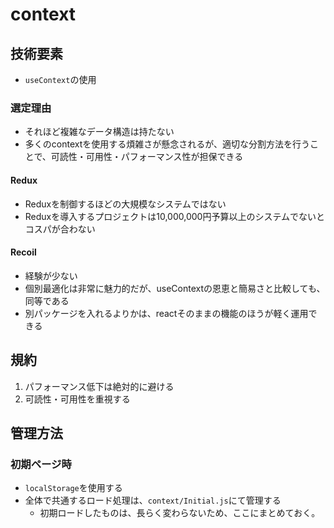 # context
## 技術要素
* `useContext`の使用

### 選定理由

* それほど複雑なデータ構造は持たない
* 多くのcontextを使用する煩雑さが懸念されるが、適切な分割方法を行うことで、可読性・可用性・パフォーマンス性が担保できる

#### Redux

* Reduxを制御するほどの大規模なシステムではない
* Reduxを導入するプロジェクトは10,000,000円予算以上のシステムでないとコスパが合わない

#### Recoil

* 経験が少ない
* 個別最適化は非常に魅力的だが、useContextの恩恵と簡易さと比較しても、同等である
* 別パッケージを入れるよりかは、reactそのままの機能のほうが軽く運用できる

## 規約
1. パフォーマンス低下は絶対的に避ける
2. 可読性・可用性を重視する

## 管理方法
### 初期ページ時
* `localStorage`を使用する
* 全体で共通するロード処理は、`context/Initial.js`にて管理する
  * 初期ロードしたものは、長らく変わらないため、ここにまとめておく。



